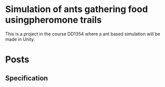 
# Simulation of ants gathering food usingpheromone trails

This is a project in the course DD1354 where a ant based simulation will be made in Unity.


# Posts

## Specification

